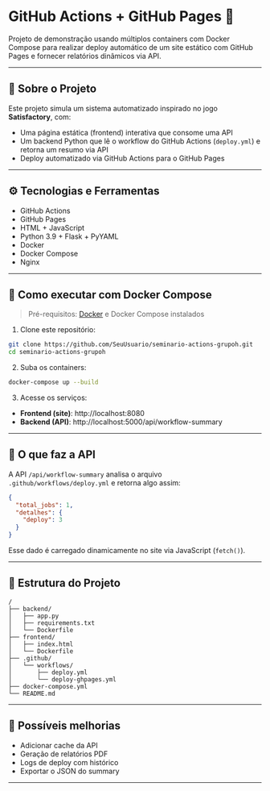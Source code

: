 # GitHub Actions + GitHub Pages 🚀

Projeto de demonstração usando múltiplos containers com Docker Compose para realizar deploy automático de um site estático com GitHub Pages e fornecer relatórios dinâmicos via API.

---

## 📄 Sobre o Projeto

Este projeto simula um sistema automatizado inspirado no jogo **Satisfactory**, com:

- Uma página estática (frontend) interativa que consome uma API
- Um backend Python que lê o workflow do GitHub Actions (`deploy.yml`) e retorna um resumo via API
- Deploy automatizado via GitHub Actions para o GitHub Pages

---

## ⚙️ Tecnologias e Ferramentas

- GitHub Actions
- GitHub Pages
- HTML + JavaScript
- Python 3.9 + Flask + PyYAML
- Docker
- Docker Compose
- Nginx

---

## 🐳 Como executar com Docker Compose

> Pré-requisitos: [Docker](https://www.docker.com) e Docker Compose instalados

1. Clone este repositório:

```bash
git clone https://github.com/SeuUsuario/seminario-actions-grupoh.git
cd seminario-actions-grupoh
```

2. Suba os containers:

```bash
docker-compose up --build
```

3. Acesse os serviços:

- **Frontend (site)**: http://localhost:8080
- **Backend (API)**: http://localhost:5000/api/workflow-summary

---

## 🔗 O que faz a API

A API `/api/workflow-summary` analisa o arquivo `.github/workflows/deploy.yml` e retorna algo assim:

```json
{
  "total_jobs": 1,
  "detalhes": {
    "deploy": 3
  }
}
```

Esse dado é carregado dinamicamente no site via JavaScript (`fetch()`).

---

## 📂 Estrutura do Projeto

```
/
├── backend/
│   ├── app.py
│   ├── requirements.txt
│   └── Dockerfile
├── frontend/
│   ├── index.html
│   └── Dockerfile
├── .github/
│   └── workflows/
│       ├── deploy.yml 
│       └── deploy-ghpages.yml  
├── docker-compose.yml
└── README.md
```

---

## 🧠 Possíveis melhorias

- Adicionar cache da API
- Geração de relatórios PDF
- Logs de deploy com histórico
- Exportar o JSON do summary

---
